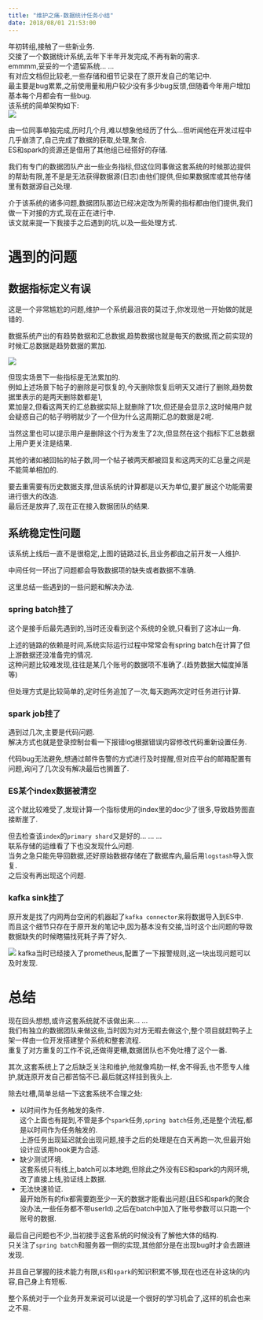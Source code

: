 ```yaml
---
title: "维护之痛-数据统计任务小结"
date: 2018/08/01 21:53:00
---
```

年初转组,接触了一些新业务.  
交接了一个数据统计系统,去年下半年开发完成,不再有新的需求.  
emmmm,妥妥的一个遗留系统... ...  
有对应文档但比较老,一些存储和细节记录在了原开发自己的笔记中.  
最主要是bug累累,之前使用量和用户较少没有多少bug反馈,但随着今年用户增加基本每个月都会有一些bug.  
该系统的简单架构如下:    
![](/images/1244488-20180801215156575-1411459964.png)  

由一位同事单独完成,历时几个月,难以想象他经历了什么...但听闻他在开发过程中几乎崩溃了,自己完成了数据的获取,处理,聚合.    
ES和spark的资源还是借用了其他组已经搭好的存储.  

我们有专门的数据团队产出一些业务指标,但这位同事做这套系统的时候那边提供的帮助有限,差不是是无法获得数据源(日志)由他们提供,但如果数据库或其他存储里有数据源自己处理.  

介于该系统的诸多问题,数据团队那边已经决定改为所需的指标都由他们提供,我们做一下对接的方式,现在正在进行中.  
该文就来提一下我接手之后遇到的坑,以及一些处理方式.  


# 遇到的问题
## 数据指标定义有误 
这是一个非常尴尬的问题,维护一个系统最沮丧的莫过于,你发现他一开始做的就是错的.  

数据系统产出的有趋势数据和汇总数据,趋势数据也就是每天的数据,而之前实现的时候汇总数据是趋势数据的累加.  

![](/images/1244488-20180830115528234-596690092.png)  

但现实场景下一些指标是无法累加的.  
例如上述场景下帖子的删除是可恢复的,今天删除恢复后明天又进行了删除,趋势数据里表示的是两天删除数都是1,  
累加是2,但看这两天的汇总数据实际上就删除了1次,但还是会显示2,这时候用户就会疑惑自己的帖子明明就少了一个但为什么这周期汇总的数据是2呢.  

当然这里也可以提示用户是删除这个行为发生了2次,但显然在这个指标下汇总数据上用户更关注是结果.  

其他的诸如被回帖的帖子数,同一个帖子被两天都被回复和这两天的汇总量之间是不能简单相加的.    

要去重需要有历史数据支撑,但该系统的计算都是以天为单位,要扩展这个功能需要进行很大的改造.  
最后还是放弃了,现在正在接入数据团队的结果.  

## 系统稳定性问题
该系统上线后一直不是很稳定,上图的链路过长,且业务都由之前开发一人维护.  

中间任何一环出了问题都会导致数据项的缺失或者数据不准确.  

这里总结一些遇到的一些问题和解决办法.

### spring batch挂了  
这个是接手后最先遇到的,当时还没看到这个系统的全貌,只看到了这冰山一角.  

上述的链路的依赖是时间,系统实际运行过程中常常会有spring batch在计算了但上游数据还没准备完的情况.  
这种问题比较难发现,往往是某几个账号的数据项不准确了.(趋势数据大幅度掉落等)  

但处理方式是比较简单的,定时任务追加了一次,每天跑两次定时任务进行计算.  


### spark job挂了  
遇到过几次,主要是代码问题.  
解决方式也就是登录控制台看一下报错log根据错误内容修改代码重新设置任务.  

代码bug无法避免,想通过邮件告警的方式进行及时提醒,但对应平台的邮箱配置有问题,询问了几次没有解决最后也搁置了.  

### ES某个index数据被清空
这个就比较难受了,发现计算一个指标使用的index里的doc少了很多,导致趋势图直接断崖了.  

但去检查该`index`的`primary shard`又是好的... ... ...  
联系存储的运维看了下也没发现什么问题.  
当务之急只能先导回数据,还好原始数据存储在了数据库内,最后用`logstash`导入恢复.  
之后没有再出现这个问题.  


### kafka sink挂了  
原开发是找了内网两台空闲的机器起了`kafka connector`来将数据导入到ES中.  
而且这个细节只存在于原开发的笔记中,因为基本没有交接,当时这个出问题的导致数据缺失的时候瞎猫找死耗子弄了好久.  

![](/images/1244488-20180830162506504-991089972.png)
kafka当时已经接入了prometheus,配置了一下报警规则,这一块出现问题可以及时发现.  


# 总结
现在回头想想,或许这套系统就不该做出来... ...  
我们有独立的数据团队来做这些,当时因为对方无暇去做这个,整个项目就赶鸭子上架一样由一位开发搭建整个系统和整套流程.  
重复了对方重复的工作不说,还做得更糟,数据团队也不免吐槽了这个一番.    

其次,这套系统上了之后缺乏关注和维护,他就像鸡肋一样,舍不得丢,也不愿专人维护,就连原开发自己都苦恼不已.最后就这样挂到我头上.  

除去吐槽,简单总结一下这套系统不合理之处:  
* 以时间作为任务触发的条件.  
这个上面也有提到,不管是多个`spark`任务,`spring batch`任务,还是整个流程,都是以时间作为任务触发的.  
上游任务出现延迟就会出现问题,接手之后的处理是在白天再跑一次,但最开始设计应该用hook更为合适.  
* 缺少测试环境.  
这套系统只有线上,batch可以本地跑,但除此之外没有ES和spark的内网环境,改了直接上线,验证线上数据.  
* 无法快速验证.  
最开始所有的fix都需要跑至少一天的数据才能看出问题(且ES和spark的聚合没办法,一些任务都不带userId).之后在batch中加入了账号参数可以只跑一个账号的数据.

最后自己问题也不少,当初接手这套系统的时候没有了解他大体的结构.  
只关注了`spring batch`和服务器一侧的实现,其他部分是在出现bug时才会去跟进发现.  
  
并且自己掌握的技术能力有限,`ES`和`spark`的知识积累不够,现在也还在补这块的内容,自己身上有短板.  

整个系统对于一个业务开发来说可以说是一个很好的学习机会了,这样的机会也来之不易.
